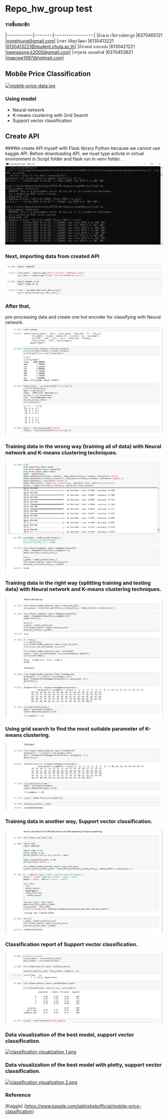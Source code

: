 # Repo_hw_group test

### รายชื่อสมาชิก
|-------------|:--------:|-------------------:|
|ศิวนาถ เจียรวงศ์ตระกูล |6370465121 |nonehjung@gmail.com|
|ภาธร กิติศุภวัฒนา |6130413221 |6130413221@student.chula.ac.th|
|ภีระพงศ์ คงบางปอ |6130421221 |peerapong.k2000@gmail.com|
|จารุพจน์ ถนอมรักษ์ |6370453621 |mapraw1997@hotmail.com|

## Mobile Price Classification

[![mobile-price-data.jpg](https://i.postimg.cc/KjQhHJ9y/mobile-price-data.jpg)](https://postimg.cc/Zv9Q9Ftf)



### Using model

* Neural network
* K-means clustering with Grid Search
* Support vector classification



## Create API 
###We create API myself with Flask library Python because we cannot use kaggle API. 
Before downloading API, we must type activte in virtual environment in Script folder
and flask run in venv folder.
![flaskrun.PNG](./pictures/flaskrun.PNG)

### Next, importing data from created API
![python import api.PNG](./pictures/pythonimportapi.PNG)

### After that,
pre-processing data and create one hot encoder for classifying with Neural network.
![python import api.PNG](./pictures/1pre.PNG)

### Training data in the wrong way (training all of data) with Neural network and K-means clustering techniques.
![python import api.PNG](./pictures/2traindatawrong.PNG)

### Training data in the right way (splitting training and testing data) with Neural network and K-means clustering techniques.
![python import api.PNG](./pictures/3traindataright_grid.PNG)

### Using grid search to find the most suitable parameter of K-means clustering.
![python import api.PNG](./pictures/4gridsearch.PNG)

### Training data in another way, Support vector classification.
![python import api.PNG](./pictures/5SVC.PNG)

### Classification report of Support vector classification.
![python import api.PNG](./pictures/6SVC2.PNG)

### Data visualization of the best model, support vector classification. 
[![classification visualization 1.png](https://i.postimg.cc/htdMRzgQ/classification-visualization-1.png)](https://postimg.cc/w19DhB19)


### Data visualization of the best model with plotty, support vector classification. 
[![classification visualization 2.png](https://i.postimg.cc/TwBm2QTV/classification-visualization-2.png)](https://postimg.cc/Kkr4JPkj)




### Reference
[Kaggle] (https://www.kaggle.com/iabhishekofficial/mobile-price-classification)

